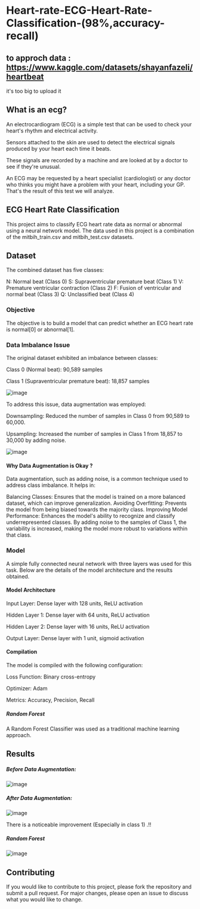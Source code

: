 # Heart-rate-ECG-Heart-Rate-Classification-(98%,accuracy-recall)


## to approch data : https://www.kaggle.com/datasets/shayanfazeli/heartbeat 
it's too big to upload it


## What is an ecg?

An electrocardiogram (ECG) is a simple test that can be used to check your heart's rhythm and electrical activity.

Sensors attached to the skin are used to detect the electrical signals produced by your heart each time it beats.

These signals are recorded by a machine and are looked at by a doctor to see if they're unusual.

An ECG may be requested by a heart specialist (cardiologist) or any doctor who thinks you might have a problem with your heart, including your GP. That's the result of this test we will analyze.


## ECG Heart Rate Classification
This project aims to classify ECG heart rate data as normal or abnormal using a neural network model. The data used in this project is a combination of the mitbih_train.csv and mitbih_test.csv datasets.

## Dataset
The combined dataset has five classes:

N: Normal beat (Class 0)
S: Supraventricular premature beat (Class 1)
V: Premature ventricular contraction (Class 2)
F: Fusion of ventricular and normal beat (Class 3)
Q: Unclassified beat (Class 4)


### Objective
The objective is to build a model that can predict whether an ECG heart rate is normal[0] or abnormal[1].


### Data Imbalance Issue
The original dataset exhibited an imbalance between classes:

Class 0 (Normal beat): 90,589 samples

Class 1 (Supraventricular premature beat): 18,857 samples

![image](https://github.com/user-attachments/assets/56f4140e-5a85-45f0-95cf-1cff78c0b47d)


To address this issue, data augmentation was employed:

Downsampling: Reduced the number of samples in Class 0 from 90,589 to 60,000.

Upsampling: Increased the number of samples in Class 1 from 18,857 to 30,000 by adding noise.

![image](https://github.com/user-attachments/assets/3dced969-7137-4fb9-b9ea-713b5c2e05a2)

#### Why Data Augmentation is Okay ?
Data augmentation, such as adding noise, is a common technique used to address class imbalance. It helps in:

Balancing Classes: Ensures that the model is trained on a more balanced dataset, which can improve generalization.
Avoiding Overfitting: Prevents the model from being biased towards the majority class.
Improving Model Performance: Enhances the model's ability to recognize and classify underrepresented classes.
By adding noise to the samples of Class 1, the variability is increased, making the model more robust to variations within that class.


### Model
A simple fully connected neural network with three layers was used for this task. Below are the details of the model architecture and the results obtained.

#### Model Architecture
Input Layer: Dense layer with 128 units, ReLU activation

Hidden Layer 1: Dense layer with 64 units, ReLU activation

Hidden Layer 2: Dense layer with 16 units, ReLU activation

Output Layer: Dense layer with 1 unit, sigmoid activation


#### Compilation
The model is compiled with the following configuration:

Loss Function: Binary cross-entropy

Optimizer: Adam

Metrics: Accuracy, Precision, Recall

##### Random Forest
A Random Forest Classifier was used as a traditional machine learning approach.



## Results

##### Before Data Augmentation:

![image](https://github.com/user-attachments/assets/b8c0150d-5d2d-4115-a2b2-0154d0e0ab6b)


##### After Data Augmentation:

![image](https://github.com/user-attachments/assets/d5d06e37-2dfa-4acd-b4df-b4609ba2af2c)

There is a noticeable improvement (Especially in class 1) .!!

##### Random Forest
![image](https://github.com/user-attachments/assets/f2738deb-ac86-489f-bbc7-94e677f4e9f3)


## Contributing
If you would like to contribute to this project, please fork the repository and submit a pull request. For major changes, please open an issue to discuss what you would like to change.









